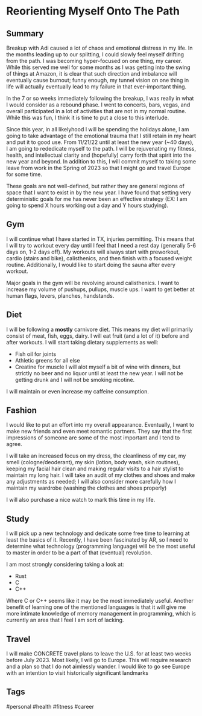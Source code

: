 # Reorienting Myself Onto The Path 

## Summary
Breakup with Adi caused a lot of chaos and emotional distress in my life. In the
months leading up to our splitting, I could slowly feel myself drifting from the
path. I was becoming hyper-focused on one thing, my career. While this served me
well for some months as I was getting into the swing of things at Amazon, it is
clear that such direction and imbalance will eventually cause burnout; funny
enough, my tunnel vision on one thing in life will actually eventually lead to
my failure in that ever-important thing.

In the 7 or so weeks immediately following the breakup, I was really in what I
would consider as a rebound phase. I went to concerts, bars, vegas, and overall
participated in a lot of activities that are not in my normal routine. While this
was fun, I think it is time to put a close to this interlude.

Since this year, in all likelyhood I will be spending the holidays alone, I am
going to take advantage of the emotional trauma that I still retain in my heart
and put it to good use. From 11/21/22 until at least the new year (~40 days), I
am going to rededicate myself to the path. I will be rejuvenating my fitness, 
health, and intellectual clarity and (hopefully) carry forth that spirit into
the new year and beyond. In addition to this, I will commit myself to taking 
some leave from work in the Spring of 2023 so that I might go and travel Europe
for some time.

These goals are not well-defined, but rather they are general regions of space
that I want to exist in by the new year. I have found that setting very 
deterministic goals for me has never been an effective strategy (EX: I am going
to spend X hours working out a day and Y hours studying).


## Gym
I will continue what I have started in TX, injuries permitting. This means that
I will try to workout every day until I feel that I need a rest day (generally
5-6 days on, 1-2 days off). My workouts will always start with preworkout, 
cardio (stairs and bike), calisthenics, and then finish with a focused weight 
routine. Additionally, I would like to start doing the sauna after every workout.

Major goals in the gym will be revolving around calisthenics. I want to increase
my volume of pushups, pullups, muscle ups. I want to get better at human flags,
levers, planches, handstands. 

## Diet
I will be following a **mostly** carnivore diet. This means my diet will primarily
consist of meat, fish, eggs, dairy. I will eat fruit (and a lot of it) before and
after workouts. I will start taking dietary supplements as well:
* Fish oil for joints
* Athletic greens for all else
* Creatine for muscle
I will alot myself a bit of wine with dinners, but strictly no beer and no liquor
until at least the new year. I will not be getting drunk and I will not be smoking
nicotine.

I will maintain or even increase my caffeine consumption.

## Fashion
I would like to put an effort into my overall appearance. Eventually, I want
to make new friends and even meet romantic partners. They say that the first
impressions of someone are some of the most important and I tend to agree.

I will take an increased focus on my dress, the cleanliness of my car, my smell
(cologne/deoderant), my skin (lotion, body wash, skin routines), keeping
my facial hair clean and making regular visits to a hair stylist to maintain
my long hair. I will take an audit of my clothes and shoes and make any
adjustments as needed; I will also consider more carefully how I maintain my
wardrobe (washing the clothes and shoes properly)

I will also purchase a nice watch to mark this time in my life.

## Study
I will pick up a new technology and dedicate some free time to learning at least
the basics of it. Recently, I have been fascinated by AR, so I need to determine
what technology (programming language) will be the most useful to master in order
to be a part of that (eventual) revolution. 

I am most strongly considering taking a look at:
- Rust
- C
- C++

Where C or C++ seems like it may be the most immediately useful. Another benefit
of learning one of the mentioned languages is that it will give me more intimate
knowledge of memory management in programming, which is currently an area that I
feel I am sort of lacking.

## Travel
I will make CONCRETE travel plans to leave the U.S. for at least two weeks
before July 2023. Most likely, I will go to Europe. This will require research
and a plan so that I do not aimlessly wander. I would like to go see Europe with
an intention to visit historically significant landmarks

## Tags
#personal #health #fitness #career
